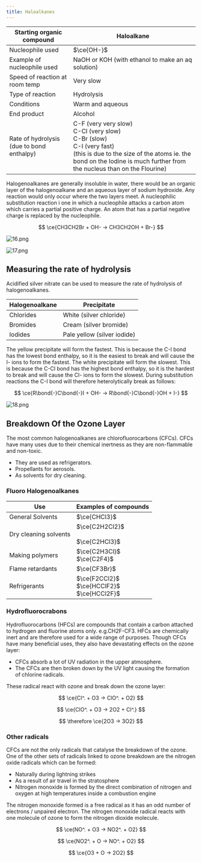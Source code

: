 ```yaml
---
title: Haloalkanes
---
```


| Starting organic compound                 | Haloalkane                                                                                                                                                                                            |
| ----------------------------------------- | ----------------------------------------------------------------------------------------------------------------------------------------------------------------------------------------------------- |
| Nucleophile used                          | $\ce{OH-}$                                                                                                                                                                                            |
| Example of nucleophile used               | NaOH or KOH (with ethanol to make an aq solution)                                                                                                                                                     |
| Speed of reaction at room temp            | Very slow                                                                                                                                                                                             |
| Type of reaction                          | Hydrolysis                                                                                                                                                                                            |
| Conditions                                | Warm and aqueous                                                                                                                                                                                      |
| End product                               | Alcohol                                                                                                                                                                                               |
| Rate of hydrolysis (due to bond enthalpy) | C-F (very very slow)<br>C-Cl (very slow)<br>C-Br (slow)<br>C-I (very fast)<br>(this is due to the size of the atoms ie. the bond on the Iodine is much further from the nucleus than on the Flourine) |
Halogenoalkanes are generally insoluble in water, there would be an organic layer of the halogenoalkane and an aqueous layer of sodium hydroxide. Any reaction would only occur where the two layers meet. A nucleophilic substitution reaction i one in which a nucleophile attacks a carbon atom which carries a partial positive charge. An atom that has a partial negative charge is replaced by the nucleophile.

$$
\ce{CH3CH2Br + OH- -> CH3CH2OH + Br-}
$$



![16.png](/img/chem/16.png)


![17.png](/img/chem/17.png)


## Measuring the rate of hydrolysis

Acidified silver nitrate can be used to measure the rate of hydrolysis of halogenoalkanes.

| Halogenoalkane | Precipitate                 |
| -------------- | --------------------------- |
| Chlorides      | White (silver chloride)     |
| Bromides       | Cream (silver bromide)      |
| Iodides        | Pale yellow (silver iodide) |

The yellow precipitate will form the fastest. This is because the C-I bond has the lowest bond enthalpy, so it is the easiest to break and will cause the I- ions to form the fastest. The white precipitate will form the slowest. This is because the C-Cl bond has the highest bond enthalpy, so it is the hardest to break and will cause the Cl- ions to form the slowest. During substitution reactions the C-I bond will therefore heterolytically break as follows:

$$
\ce{R\bond{-}C\bond{-}I + OH- -> R\bond{-}C\bond{-}OH + I-}
$$

![18.png](/img/chem/18.png)


## Breakdown Of the Ozone Layer

The most common halogenoalkanes are chlorofluorocarbons (CFCs). CFCs have many uses due to their chemical inertness as they are non-flammable and non-toxic.
- They are used as refrigerators.
- Propellants for aerosols.
- As solvents for dry cleaning.

### Fluoro Halogenoalkanes

| Use                   | Examples of compounds                           |
| --------------------- | ----------------------------------------------- |
| General Solvents      | $\ce{CHCl3}$                                    |
| Dry cleaning solvents | $\ce{C2H2Cl2}$<br><br>$\ce{C2HCl3}$             |
| Making polymers       | $\ce{C2H3Cl}$<br>$\ce{C2F4}$                    |
| Flame retardants      | $\ce{CF3Br}$                                    |
| Refrigerants          | $\ce{F2CCl2}$<br>$\ce{HCClF2}$<br>$\ce{HCCl2F}$ |

### Hydrofluorocrabons

Hydrofluorocarbons (HFCs) are compounds that contain a carbon attached to hydrogen and fluorine atoms only. e.g.CH2F-CF3. HFCs are chemically inert and are therefore used for a wide range of purposes. Though CFCs have many beneficial uses, they also have devastating effects on the ozone layer:
- CFCs absorb a lot of UV radiation in the upper atmosphere.
- The CFCs are then broken down by the UV light causing the formation of chlorine radicals.

These radical react with ozone and break down the ozone layer:

$$
\ce{Cl^. + O3 -> ClO^. + O2}
$$

$$
\ce{ClO^. + O3 -> 2O2 + Cl^.}
$$

$$
\therefore \ce{2O3 -> 3O2}
$$

### Other radicals


CFCs are not the only radicals that catalyse the breakdown of the ozone. One of the other sets of radicals linked to ozone breakdown are the nitrogen oxide radicals which can be formed:

- Naturally during lightning strikes
- As a result of air travel in the stratosphere
- Nitrogen monoxide is formed by the direct combination of nitrogen and oxygen at high temperatures inside a combustion engine
  
The nitrogen monoxide formed is a free radical as it has an odd number of electrons / unpaired electron.
The nitrogen monoxide radical reacts with one molecule of ozone to form the nitrogen dioxide molecule.

$$
\ce{NO^. + O3 -> NO2^. + O2}
$$

$$
\ce{NO2^. + O -> NO^. + O2}
$$

$$
\ce{O3 + O -> 2O2}
$$

